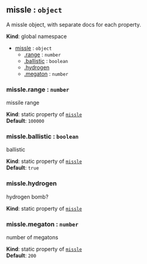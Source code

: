 <a name="missle"></a>

## missle : <code>object</code>
A missle object, with separate docs for each property.

**Kind**: global namespace  

* [missle](#missle) : <code>object</code>
    * [.range](#missle.range) : <code>number</code>
    * [.ballistic](#missle.ballistic) : <code>boolean</code>
    * [.hydrogen](#missle.hydrogen)
    * [.megaton](#missle.megaton) : <code>number</code>

<a name="missle.range"></a>

### missle.range : <code>number</code>
missile range

**Kind**: static property of [<code>missle</code>](#missle)  
**Default**: <code>100000</code>  
<a name="missle.ballistic"></a>

### missle.ballistic : <code>boolean</code>
ballistic

**Kind**: static property of [<code>missle</code>](#missle)  
**Default**: <code>true</code>  
<a name="missle.hydrogen"></a>

### missle.hydrogen
hydrogen bomb?

**Kind**: static property of [<code>missle</code>](#missle)  
<a name="missle.megaton"></a>

### missle.megaton : <code>number</code>
number of megatons

**Kind**: static property of [<code>missle</code>](#missle)  
**Default**: <code>200</code>  

